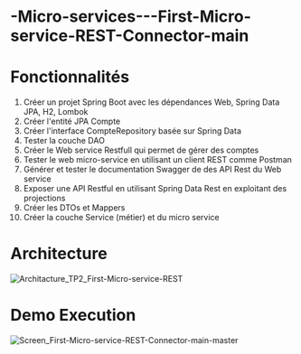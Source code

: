 # -Micro-services---First-Micro-service-REST-Connector-main

# Fonctionnalités

1. Créer un projet Spring Boot avec les dépendances Web, Spring Data JPA, H2, Lombok
2. Créer l'entité JPA Compte
3. Créer l'interface CompteRepository basée sur Spring Data
4. Tester la couche DAO
5. Créer le Web service Restfull qui permet de gérer des comptes
6. Tester le web micro-service en utilisant un client REST comme Postman
7. Générer et tester le documentation Swagger de des API Rest du Web service
8. Exposer une API Restful en utilisant Spring Data Rest en exploitant des projections
9. Créer les DTOs et Mappers
10. Créer la couche Service (métier) et du micro service

# Architecture

![Architacture_TP2_First-Micro-service-REST](https://user-images.githubusercontent.com/103313351/215144674-0233bdee-f07c-4ac4-be7e-c14cb4759d9e.jpg)


# Demo Execution

![Screen_First-Micro-service-REST-Connector-main-master](https://user-images.githubusercontent.com/103313351/215144183-7b1fe24a-e20d-4f53-a14e-6509197fe320.PNG)

